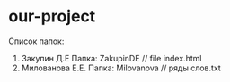 # our-project

Список папок: 
1. Закупин Д.Е Папка: ZakupinDE // file index.html
2. Милованова Е.Е. Папка: Milovanova // ряды слов.txt

